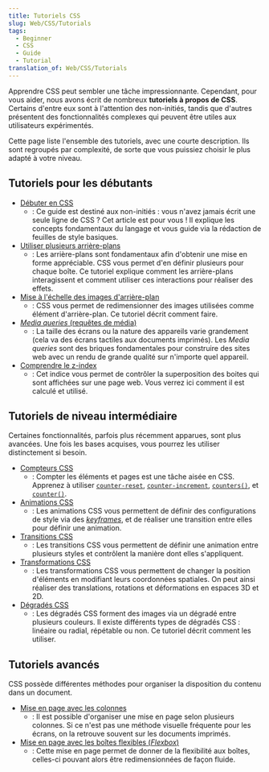```yaml
---
title: Tutoriels CSS
slug: Web/CSS/Tutorials
tags:
  - Beginner
  - CSS
  - Guide
  - Tutorial
translation_of: Web/CSS/Tutorials
---
```

Apprendre CSS peut sembler une tâche impressionnante. Cependant, pour vous aider, nous avons écrit de nombreux **tutoriels à propos de CSS**. Certains d'entre eux sont à l'attention des non-initiés, tandis que d'autres présentent des fonctionnalités complexes qui peuvent être utiles aux utilisateurs expérimentés.

Cette page liste l'ensemble des tutoriels, avec une courte description. Ils sont regroupés par complexité, de sorte que vous puissiez choisir le plus adapté à votre niveau.

## Tutoriels pour les débutants

- [Débuter en CSS](/fr/docs/Learn/CSS/First_steps)
  - : Ce guide est destiné aux non-initiés : vous n'avez jamais écrit une seule ligne de CSS ? Cet article est pour vous ! Il explique les concepts fondamentaux du langage et vous guide via la rédaction de feuilles de style basiques.
- [Utiliser plusieurs arrière-plans](/fr/docs/Web/CSS/CSS_Backgrounds_and_Borders/Using_multiple_backgrounds)
  - : Les arrière-plans sont fondamentaux afin d'obtenir une mise en forme appréciable. CSS vous permet d'en définir plusieurs pour chaque boîte. Ce tutoriel explique comment les arrière-plans interagissent et comment utiliser ces interactions pour réaliser des effets.
- [Mise à l'échelle des images d'arrière-plan](/fr/docs/Web/CSS/CSS_Backgrounds_and_Borders/Resizing_background_images)
  - : CSS vous permet de redimensionner des images utilisées comme élément d'arrière-plan. Ce tutoriel décrit comment faire.
- [_Media queries_ (requêtes de média)](/fr/docs/Web/CSS/Media_Queries)
  - : La taille des écrans ou la nature des appareils varie grandement (cela va des écrans tactiles aux documents imprimés). Les _Media queries_ sont des briques fondamentales pour construire des sites web avec un rendu de grande qualité sur n'importe quel appareil.
- [Comprendre le z-index](/fr/docs/Web/CSS/CSS_Positioning/Understanding_z_index)
  - : Cet indice vous permet de contrôler la superposition des boites qui sont affichées sur une page web. Vous verrez ici comment il est calculé et utilisé.

## Tutoriels de niveau intermédiaire

Certaines fonctionnalités, parfois plus récemment apparues, sont plus avancées. Une fois les bases acquises, vous pourrez les utiliser distinctement si besoin.

- [Compteurs CSS](/fr/docs/Web/CSS/CSS_Lists_and_Counters/Using_CSS_counters)
  - : Compter les éléments et pages est une tâche aisée en CSS. Apprenez à utiliser [`counter-reset`](/fr/docs/Web/CSS/counter-reset), [`counter-increment`](/fr/docs/Web/CSS/counter-increment), [`counters()`](</fr/docs/Web/CSS/counters()>), et [`counter()`](</fr/docs/Web/CSS/counter()>).
- [Animations CSS](/fr/docs/Web/CSS/CSS_Animations/Using_CSS_animations)
  - : Les animations CSS vous permettent de définir des configurations de style via des _[keyframes](/fr/docs/Web/CSS/CSS_Animations)_, et de réaliser une transition entre elles pour définir une animation.
- [Transitions CSS](/fr/docs/Web/CSS/CSS_Transitions/Using_CSS_transitions)
  - : Les transitions CSS vous permettent de définir une animation entre plusieurs styles et contrôlent la manière dont elles s'appliquent.
- [Transformations CSS](/fr/docs/Web/CSS/CSS_Transforms/Using_CSS_transforms)
  - : Les transformations CSS vous permettent de changer la position d'éléments en modifiant leurs coordonnées spatiales. On peut ainsi réaliser des translations, rotations et déformations en espaces 3D et 2D.
- [Dégradés CSS](/fr/docs/Web/CSS/CSS_Images/Using_CSS_gradients)
  - : Les dégradés CSS forment des images via un dégradé entre plusieurs couleurs. Il existe différents types de dégradés CSS : linéaire ou radial, répétable ou non. Ce tutoriel décrit comment les utiliser.

## Tutoriels avancés

CSS possède différentes méthodes pour organiser la disposition du contenu dans un document.

- [Mise en page avec les colonnes](/fr/docs/Web/CSS/CSS_Columns/Using_multi-column_layouts)
  - : Il est possible d'organiser une mise en page selon plusieurs colonnes. Si ce n'est pas une méthode visuelle fréquente pour les écrans, on la retrouve souvent sur les documents imprimés.
- [Mise en page avec les boîtes flexibles (_Flexbox_)](/fr/docs/Web/CSS/CSS_Flexible_Box_Layout/Basic_Concepts_of_Flexbox)
  - : Cette mise en page permet de donner de la flexibilité aux boîtes, celles-ci pouvant alors être redimensionnées de façon fluide.
